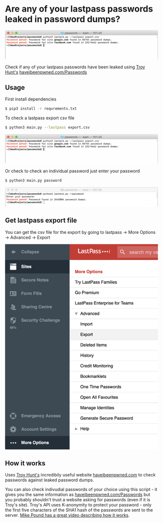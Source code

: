 # Are any of your lastpass passwords leaked in password dumps?

![export](export.png)

Check if any of your lastpass passwords have been leaked using [Troy Hunt's](https://www.troyhunt.com/) [haveibeenpwned.com/Passwords](https://haveibeenpwned.com/Passwords)

## Usage

First install dependencies

```bash
$ pip3 install -r requrements.txt
```
To check a lastpass export csv file

```bash
$ python3 main.py --lastpass export.csv
```

![export](export.png)


Or check to check an individual password just enter your password

```bash
$ python3 main.py password
```

![lookup](lookup.png)


## Get lastpass export file

You can get the csv file for the export by going to lastpass -> More Options -> Advanced -> Export

![lastpass](lastpass.png)

## How it works

Uses [Troy Hunt's](https://www.troyhunt.com/) incredibily useful website [haveibeenpwned.com](https://haveibeenpwned.com/Passwords) 
to check passwords against leaked password dumps.

You can also check indivudial passwords of your choice using this script - it gives you the same information as [haveibeenpwned.com/Passwords](https://haveibeenpwned.com/Passwords) but you probably shouldn't trust a website asking for passwords (even if it is Troy's site). Troy's API uses K-anonymity to protect your password - only the first five characters of the SHA1 hash of the passwords are sent to the server. [Mike Pound has a great video describing how it works](https://www.youtube.com/watch?v=hhUb5iknVJs).

